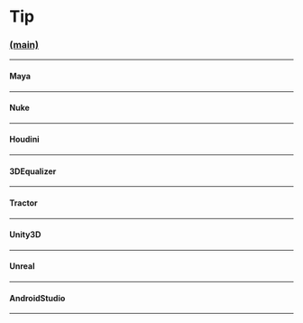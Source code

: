 # Tip
### [(main)](/readme.md) 
* * *
#### Maya
* * *
#### Nuke
* * *
#### Houdini
* * *
#### 3DEqualizer
* * * 
#### Tractor
* * * 
#### Unity3D  
* * * 
#### Unreal  
* * * 
#### AndroidStudio  
* * * 